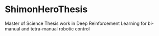 # ShimonHeroThesis
Master of Science Thesis work in Deep Reinforcement Learning for bi-manual and tetra-manual robotic control
